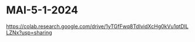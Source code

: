 # MAI-5-1-2024
https://colab.research.google.com/drive/1yTGfFwq8TdIvidXcHg0kVu1qtDlLLZNx?usp=sharing
